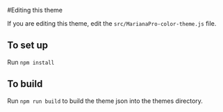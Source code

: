 #Editing this theme

If you are editing this theme, edit the `src/MarianaPro-color-theme.js` file.  

## To set up
Run `npm install` 

## To build
Run `npm run build` to build the theme json into the themes directory.
